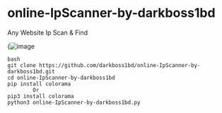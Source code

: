 # online-IpScanner-by-darkboss1bd
Any Website Ip Scan &amp; Find

(![image](https://i.ibb.co.com/Xk3wmSJt/ip.png)

```
bash
git clone https://github.com/darkboss1bd/online-IpScanner-by-darkboss1bd.git
cd online-IpScanner-by-darkboss1bd
pip install colorama
        Or
pip3 install colorama
python3 online-IpScanner-by-darkboss1bd.py
```
